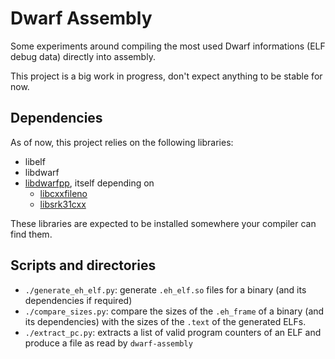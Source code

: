 # Dwarf Assembly

Some experiments around compiling the most used Dwarf informations (ELF debug
data) directly into assembly.

This project is a big work in progress, don't expect anything to be stable for
now.

## Dependencies

As of now, this project relies on the following libraries:

* libelf
* libdwarf
* [libdwarfpp](https://github.com/stephenrkell/libdwarfpp), itself depending on
    - [libcxxfileno](https://github.com/stephenrkell/libcxxfileno)
    - [libsrk31cxx](https://github.com/stephenrkell/libsrk31cxx)

These libraries are expected to be installed somewhere your compiler can find
them.

## Scripts and directories

* `./generate_eh_elf.py`: generate `.eh_elf.so` files for a binary (and its
  dependencies if required)
* `./compare_sizes.py`: compare the sizes of the `.eh_frame` of a binary (and
  its dependencies) with the sizes of the `.text` of the generated ELFs.
* `./extract_pc.py`: extracts a list of valid program counters of an ELF and
  produce a file as read by `dwarf-assembly`
